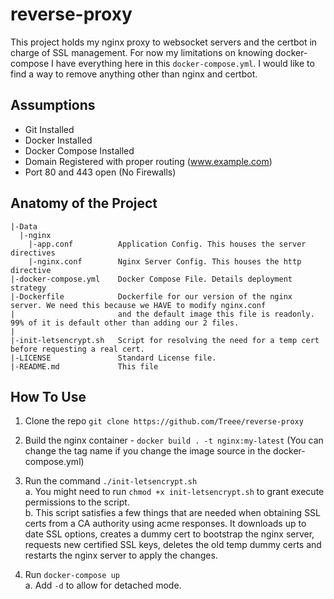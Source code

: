 # reverse-proxy

This project holds my nginx proxy to websocket servers and the certbot in charge of SSL management. For now my limitations on knowing docker-compose I have everything here in this `docker-compose.yml`. I would like to find a way to remove anything other than nginx and certbot.

## Assumptions

- Git Installed
- Docker Installed
- Docker Compose Installed
- Domain Registered with proper routing (www.example.com)
- Port 80 and 443 open (No Firewalls)

## Anatomy of the Project

```
|-Data  
  |-nginx  
    |-app.conf          Application Config. This houses the server directives  
    |-nginx.conf        Nginx Server Config. This houses the http directive  
|-docker-compose.yml    Docker Compose File. Details deployment strategy  
|-Dockerfile            Dockerfile for our version of the nginx server. We need this because we HAVE to modify nginx.conf 
|                       and the default image this file is readonly. 99% of it is default other than adding our 2 files.
|
|-init-letsencrypt.sh   Script for resolving the need for a temp cert before requesting a real cert.
|-LICENSE               Standard License file.
|-README.md             This file
```

## How To Use

1. Clone the repo `git clone https://github.com/Treee/reverse-proxy`

2. Build the nginx container - `docker build . -t nginx:my-latest` (You can change the tag name if you change the image source in the docker-compose.yml)

3. Run the command `./init-letsencrypt.sh`  
    a. You might need to run `chmod +x init-letsencrypt.sh` to grant execute permissions to the script.  
    b. This script satisfies a few things that are needed when obtaining SSL certs from a CA authority using acme responses. It downloads up to date SSL options, creates a dummy cert to bootstrap the nginx server, requests new certified SSL keys, deletes the old temp dummy certs and restarts the nginx server to apply the changes.

4. Run `docker-compose up`  
    a. Add `-d` to allow for detached mode.
